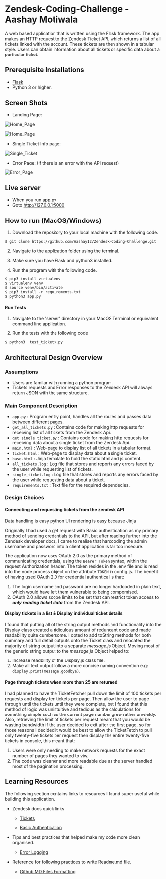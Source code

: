 # Zendesk-Coding-Challenge - Aashay Motiwala

A web based application that is written using the Flask framework. The app makes an HTTP request to the Zendesk Ticket API, which returns a list of all tickets linked with the account. These tickets are then shown in a tabular style. Users can obtain information about all tickets or specific data about a particular ticket.

## Prerequisite Installations

- [Flask](https://pypi.org/project/Flask/)
- Python 3 or higher.

## Screen Shots
- Landing Page:

![Home_Page](images/Home_Page.png)

![Home_Page](images/Home_Page_2.png)

- Single Ticket Info page:

![Single_Ticket](images/Single_ticket.png)

- Error Page: (If there is an error with the API request) 

![Error_Page](images/Error_Page.png)

## Live server

- When you run app.py
- Goto http://127.0.0.1:5000

## How to run (MacOS/Windows)

1. Download the repository to your local machine with the following code.

```
$ git clone https://github.com/Aashay12/Zendesk-Coding-Challenge.git
```

2. Navigate to the application folder using the terminal.

3. Make sure you have Flask and python3 installed.

4. Run the program with the following code.

```
$ pip3 install virtualenv
$ virtualenv venv
$ source venv/bin/activate
$ pip3 install -r requirements.txt
$ python3 app.py
```

#### Run Tests

1. Navigate to the 'server' directory in your MacOS Terminal or equivalent command line application.

2. Run the tests with the following code
```
$ python3  test_tickets.py
```

## Architectural Design Overview

### Assumptions

- Users are familar with running a python program.
- Tickets requests and Error responses to the Zendesk API will always return JSON with the same structure.

### Main Component Description

- `app.py` : Program entry point, handles all the routes and passes data between different pages.
- `get_all_tickets.py` : Contains code for making http requests for receiving list of all tickets from the Zendesk Api.
- `get_single_ticket.py` : Contains code for making http requests for receiving data about a single ticket from the Zendesk Api.
- `main.html` : Web-page to display list of all tickets in a tabular format.
- `ticket.html` : Web-page to display data about a single ticket.
- `base.html` : Jinja template to hold the static html and js content.
- `all_tickets.log` : Log file that stores and reports any errors faced by the user while requesting list of tickets.
- `single_ticket.log` : Log file that stores and reports any errors faced by the user while requesting data about a ticket.
- `requirements.txt` : Text file for the required dependecies.

### Design Choices

#### Connecting and requesting tickets from the zendesk API

Data handling is easy python
UI rendering is easy because Jinja



Originally I had used a get request with Basic authentication as my primary method of sending credentials to the API, but after reading further into the Zendesk developer docs, I came to realise that hardcoding the admin username and password into a client application is far too insecure.

The application now uses OAuth 2.0 as the primary method of communicating credentials, using the `Bearer Token` syntax, within the request Authorization header. The token resides in the .env file and is read into the node process object on the attribute `TOKEN` in config.js. The benefit of having used OAuth 2.0 for credential authentical is that:

1. The login username and password are no longer hardcoded in plain text, which would have left them vulnerable to being compomised.
2. OAuth 2.0 allows scope limits to be set that can restrict token access to **_only reading ticket data_** from the Zendesk API.

#### Display tickets in a list & Display individual ticket details

I found that putting all of the string output methods and functionality into the Display class created a ridiculous amount of redundant code
and made readability quite cumbersome. I opted to add toString methods for both summary and full detail outputs onto the Ticket class and relocated the majority of string output into a separate _message.js_ Object. Moving most of the generic string output to the _message.js_ Object helped to:

1. Increase readbility of the Display.js class file.
2. Make all text output follow a more concise naming convention e.g: `display.print(message.goodbye)`.

#### Page through tickets when more than 25 are returned

I had planned to have the TicketFetcher pull down the limit of 100 tickets per requests and display ten tickets per page. Then allow the user to page through until the tickets until they were complete, but I found that this method of logic was unintuitive and tedious as the calculations for something simple such as the current page number grew rather unwieldy. Also, retrieving the limit of tickets per request meant that you would be wasting bandwidth if the user decided to exit after the first page, so for those reasons I decided it would be best to allow the TicketFetch to pull only twenty-five tickets per request then display the entire twenty-five tickets in console, this meant that:

1. Users were only needing to make network requests for the exact number of pages they wanted to viw.
2. The code was cleaner and more readable due as the server handled most of the pagination processing.

## Learning Resources

The following section contains links to resources I found super useful while building this application.

- Zendesk docs quick links

  - [Tickets](https://developer.zendesk.com/rest_api/docs/support/tickets#show-ticket)

  - [Basic Authentication](https://developer.zendesk.com/rest_api/docs/support/introduction#basic-authentication)

- Tips and best practices that helped make my code more clean organised.

  - [Error Logging](https://www.loggly.com/use-cases/6-python-logging-best-practices-you-should-be-aware-of/)

- Reference for following practices to write Readme.md file.

  - [Github MD Files Formatting](https://help.github.com/en/articles/basic-writing-and-formatting-syntax)
